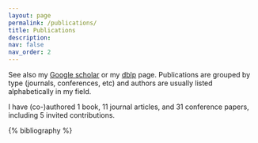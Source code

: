 ```yaml
---
layout: page
permalink: /publications/
title: Publications
description: 
nav: false
nav_order: 2
---
```

See also my <a href="https://scholar.google.com/citations?user=RJt-ckkAAAAJ">Google scholar</a> or my <a href="https://dblp.org/pid/49/10827.html">dblp</a> page. Publications are grouped by type (journals, conferences, etc) and authors are usually listed alphabetically in my field.

I have (co-)authored 1 book, 11 journal articles, and 31 conference papers, including 5 invited contributions. 

<!-- _pages/publications.md -->
<div class="publications">

{% bibliography %}

</div>
